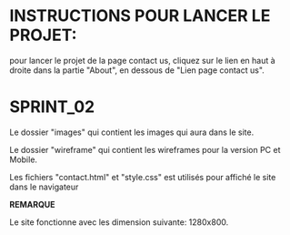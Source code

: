 # INSTRUCTIONS POUR LANCER LE PROJET: 
pour lancer le projet de la page contact us, cliquez sur le lien en haut à droite 
dans la partie "About", en dessous de "Lien page contact us".  

# SPRINT_02
Le dossier "images" qui contient les images qui aura dans le site.

Le dossier "wireframe" qui contient les wireframes pour la version PC et Mobile.

Les fichiers "contact.html" et "style.css" est utilisés pour affiché le site dans le navigateur

**REMARQUE**

Le site fonctionne avec les dimension suivante: 1280x800.

